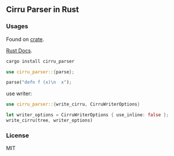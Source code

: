 ## Cirru Parser in Rust

### Usages

Found on [crate](https://crates.io/crates/cirru_parser).

[Rust Docs](https://docs.rs/crate/cirru_parser/).

```bash
cargo install cirru_parser
```

```rs
use cirru_parser::{parse};

parse("defn f (x)\n  x");
```

use writer:

```rs
use cirru_parser::{write_cirru, CirruWriterOptions}

let writer_options = CirruWriterOptions { use_inline: false };
write_cirru(tree, writer_options)
```

### License

MIT
